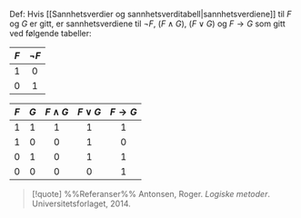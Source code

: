 Def:
Hvis [[Sannhetsverdier og sannhetsverditabell|sannhetsverdiene]] til $F$ og $G$ er gitt, er sannhetsverdiene til $\neg F$, $(F\wedge G)$, $(F\vee G)$ og $F\rightarrow G$ som gitt ved følgende tabeller:

| $F$ | $\neg F$ |
| :---: | :---: |
| $1$   | $0$   |
| $0$   | $1$   |

| $F$ | $G$ | $F\wedge G$ | $F\vee G$ |  $F\rightarrow G$   |
|:---:|:---:|:-----------:|:---------:| :---: |
| $1$ | $1$ |     $1$     |    $1$    |  $1$   |
| $1$ | $0$ |     $0$     |    $1$    |  $0$   |
| $0$ | $1$ |     $0$     |    $1$    |  $1$   | 
| $0$ | $0$ |     $0$     |    $0$    |  $1$   |
> [!quote] %%Referanser%%
Antonsen, Roger. *Logiske metoder*. Universitetsforlaget, 2014.